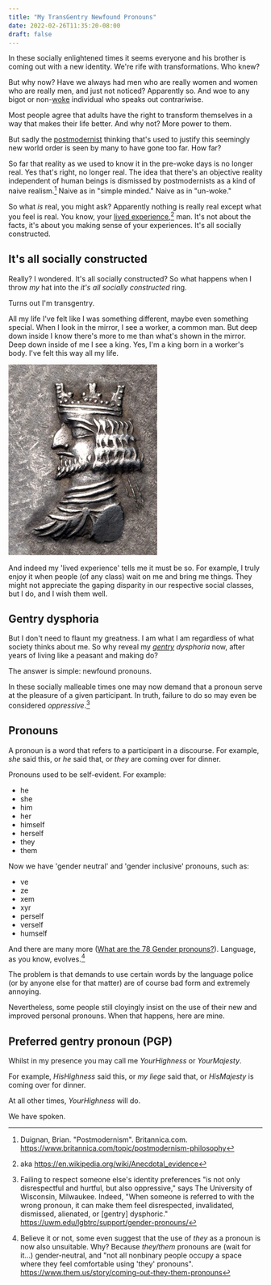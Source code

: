 ```yaml
---
title: "My TransGentry Newfound Pronouns"
date: 2022-02-26T11:35:20-08:00
draft: false
---
```


In these socially enlightened times it seems everyone and his brother
is coming out with a new identity. We're rife with transformations.
Who knew?

But why now? Have we always had men who are really women and women
who are really men, and just not noticed? Apparently so. And woe to
any bigot or non-[woke](https://en.wikipedia.org/wiki/Woke)
individual who speaks out contrariwise.

Most people agree that adults have the right to transform themselves
in a way that makes their life better. And why not? More
power to them.

But sadly the
[postmodernist](https://en.wikipedia.org/wiki/Postmodernism) thinking
that's used to justify this seemingly new world order is seen by many
to have gone too far. How far?

So far that reality as we used to know it in the pre-woke
days is no longer real. Yes that's right, no longer real. The idea
that there's an objective reality independent of human beings is
dismissed by postmodernists as a kind of naive realism.[^1] Naive as
in "simple minded." Naive as in "un-woke."

So what _is_ real, you might ask? Apparently nothing is really real
except what you feel is real. You know, your [lived
experience](https://en.wikipedia.org/wiki/Lived_experience),[^2] man.
It's not about the facts, it's about you making sense of your
experiences. It's all socially constructed.

## It's all socially constructed

Really? I wondered. It's all socially constructed? So what happens
when I throw _my_ hat into the _it's all socially constructed_ ring.

Turns out I'm transgentry.

All my life I've felt like I was something different, maybe even
something special. When I look in the mirror, I see a worker, a
common man. But deep down inside I know there's more to me than
what's shown in the mirror. Deep down inside of me I see a king. Yes,
I'm a king born in a worker's body. I've felt this way all my life.

![king with crown](/images/King_of_Persis_Ardashir_II_with_crown_1st_century_BCE.jpg)

And indeed my 'lived experience' tells me it must be so. For
example, I truly enjoy it when people (of any class) wait on me and
bring me things. They might not appreciate the gaping disparity in
our respective social classes, but I do, and I wish them well.

## Gentry dysphoria

But I don't need to flaunt my greatness. I am what I am regardless of
what society thinks about me. So why reveal my
_[gentry](https://en.wikipedia.org/wiki/Gentry) dysphoria_ now, after
years of living like a peasant and making do?

The answer is simple: newfound pronouns.

In these socially malleable times one may now demand that a pronoun
serve at the pleasure of a given participant. In truth, failure to do
so may even be considered _oppressive_.[^3]

## Pronouns

A pronoun is a word that refers to a participant in a discourse. For
example, _she_ said this, or _he_ said that, or _they_ are coming
over for dinner.


Pronouns used to be self-evident. For example:

- he
- she
- him
- her
- himself
- herself
- they
- them

Now we have 'gender neutral' and 'gender inclusive' pronouns, such as:

- ve
- ze
- xem
- xyr
- perself
- verself
- humself

And there are many more ([What are the 78 Gender
pronouns?](https://bobcutmag.com/2021/09/07/what-are-the-78-gender-pronouns/)).
Language, as you know, evolves.[^4]

The problem is that demands to use certain words by the language
police (or by anyone else for that matter) are of course bad form and
extremely annoying.

Nevertheless, some people still cloyingly insist on the use of their
new and improved personal pronouns. When that happens, here are mine.


## Preferred gentry pronoun (PGP)


Whilst in my presence you may call me _YourHighness_ or _YourMajesty_.

For example, _HisHighness_ said this, or
_my liege_ said that, or _HisMajesty_ is coming over for dinner.

At all other times, _YourHighness_ will do.

We have spoken.

[^1]: Duignan, Brian. "Postmodernism". Britannica.com.
https://www.britannica.com/topic/postmodernism-philosophy


[^2]: aka https://en.wikipedia.org/wiki/Anecdotal_evidence

[^3]: Failing to respect someone else's identity preferences "is not
only disrespectful and hurtful, but also oppressive," says The University of
Wisconsin, Milwaukee. Indeed, "When someone is referred to with the
wrong pronoun, it can make them feel disrespected, invalidated,
dismissed, alienated, or [gentry] dysphoric."
https://uwm.edu/lgbtrc/support/gender-pronouns/

[^4]: Believe it or not, some even suggest that the use of _they_ as a
pronoun is now also unsuitable. Why? Because _they/them_ pronouns are
(wait for it...) gender-neutral, and "not all nonbinary people occupy
a space where they feel comfortable using 'they' pronouns".
https://www.them.us/story/coming-out-they-them-pronouns

